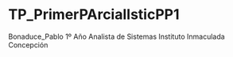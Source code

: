 # TP_PrimerPArcialIsticPP1
Bonaduce_Pablo
1º Año
Analista de Sistemas
Instituto Inmaculada Concepción
